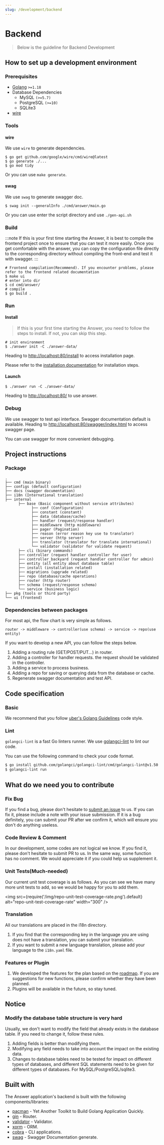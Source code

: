 ```yaml
---
slug: /development/backend
---
```


# Backend
> Below is the guideline for Backend Development

## How to set up a development environment
### Prerequisites
- [Golang](https://go.dev/) `>=1.18`
- Database Dependencies
  - MySQL `(>=5.7)`
  - PostgreSQL `(>=10)`
  - SQLite3
- [wire](https://github.com/google/wire)

### Tools
#### wire
We use `wire` to generate dependencies.

```shell
$ go get github.com/google/wire/cmd/wire@latest
$ go generate ./...
$ go mod tidy
```

Or you can use `make generate`.
#### swag
We use `swag` to generate swagger doc.

```shell
$ swag init --generalInfo ./cmd/answer/main.go
```

Or you can use enter the script directory and use `./gen-api.sh`

### Build
:::note
If this is your first time starting the Answer, it is best to compile the frontend project once to ensure that you can test it more easily.
Once you get comfortable with the answer, you can copy the configuration file directly to the corresponding directory without compiling the front-end and test it with swagger.
:::

```shell
# Frontend compilation(Recommend). If you encounter problems, please refer to the frontend related documentation
$ make ui
# enter into dir
$ cd cmd/answer/
# compile
$ go build .
```

### Run
#### Install
> If this is your first time starting the Answer, you need to follow the steps to install. If not, you can skip this step.

```shell
# init environment
$ ./answer init -C ./answer-data/
```

Heading to [http://localhost:80/install](http://localhost:80/install) to access installation page.

Please refer to the [installation documentation](../../installation) for installation steps.

#### Launch
```shell
$ ./answer run -C ./answer-data/
```

Heading to [http://localhost:80/](http://localhost:80/) to use answer.

### Debug
We use swagger to test api interface. Swagger documentation default is available.
Heading to [http://localhost:80/swagger/index.html](http://127.0.0.1:8080/swagger/index.html) to access swagger page.

You can use swagger for more convenient debugging.

## Project instructions
### Package
```
.
├── cmd (main binary)
├── configs (default configuration)
├── docs (swagger documentation)
├── i18n (International translation)
├── internal
      ├── base (Basic component without service attributes)
            ├── conf (Configuration)
            ├── constant (constant)
            ├── data (database/cache)
            ├── handler (request/response handler)
            ├── middleware (http middleware)
            ├── pager (Pagination)
            ├── reason (error reason key use to translator)
            ├── server (http server)
            ├── translator (translator for translate international)
            └── validator (validator for validate request)
      ├── cli (binary commands)
      ├── controller (request handler controller for user)
      ├── controller_backyard (request handler controller for admin)
      ├── entity (all entity about database table)
      ├── install (installation related)
      ├── migrations (upgrade related)
      ├── repo (database/cache operations)
      ├── router (http router)
      ├── schema (request/response schema)
      └── service (business logic)
├── pkg (tools or third party)
└── ui (frontend)
```

### Dependencies between packages
For most api, the flow chart is very simple as follows.
```
router -> middleware -> controller(use schema) -> service -> repo(use entity)
```

If you want to develop a new API, you can follow the steps below.
1. Adding a routing rule (GET/POST/PUT...) in router.
2. Adding a controller for handler requests. the request should be validated in the controller.
3. Adding a service to process business.
4. Adding a repo for saving or querying data from the database or cache.
5. Regenerate swagger documentation and test API.

## Code specification
### Basic
We recommend that you follow [uber's Golang Guidelines](https://github.com/uber-go/guide) code style.

### Lint
`golangci-lint` is a fast Go linters runner. We use [golangci-lint](https://github.com/golangci/golangci-lint) to lint our code.

You can use the following command to check your code format.
```bash
$ go install github.com/golangci/golangci-lint/cmd/golangci-lint@v1.50.0
$ golangci-lint run
```

## What do we need you to contribute
### Fix Bug
If you find a bug, please don't hesitate to [submit an issue](https://github.com/apache/incubator-answer/issues) to us.
If you can fix it, please include a note with your issue submission.
If it is a bug definitely, you can submit your PR after we confirm it, which will ensure you don't do anything useless.

### Code Review & Comment
In our development, some codes are not logical we know. If you find it, please don't hesitate to submit PR to us.
In the same way, some function has no comment. We would appreciate it if you could help us supplement it.

### Unit Tests(Much-needed)
Our current unit test coverage is as follows. As you can see we have many more unit tests to add, so we would be happy for you to add them.

<img
src={require('/img/repo-unit-test-coverage-rate.png').default}
alt="repo-unit-test-coverage-rate"
width="300"
/>

### Translation
All our translations are placed in the i18n directory.

1. If you find that the corresponding key in the language you are using does not have a translation, you can submit your translation.
2. If you want to submit a new language translation, please add your language to the `i18n.yaml` file.

### Features or Plugin
1. We developed the features for the plan based on the [roadmap](https://github.com/orgs/apache/projects/301). If you are suggestions for new functions, please confirm whether they have been planned.
2. Plugins will be available in the future, so stay tuned.

## Notice
### Modify the database table structure is very hard
Usually, we don't want to modify the field that already exists in the database table.
If you need to change it, follow these rules.
1. Adding fields is better than modifying them.
2. Modifying any field needs to take into account the impact on the existing data.
3. Changes to database tables need to be tested for impact on different types of databases, and different SQL statements need to be given for different types of databases. For MySQL/PostgreSQL/sqlite3.


## Built with

The Answer application's backend is built with the following components/libraries:

- [pacman](https://github.com/segmentfault/pacman) - Yet Another Toolkit to Build Golang Application Quickly.
- [gin](https://github.com/gin-gonic/gin/) - Router.
- [validator](https://github.com/go-playground/validator/) - Validator.
- [xorm](https://xorm.io/) - ORM.
- [cobra](https://github.com/spf13/cobra) - CLI applications.
- [swag](https://github.com/swaggo/swag) -  Swagger Documentation generate.
